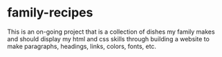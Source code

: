 # family-recipes
This is an on-going project that is a collection of dishes my family makes and should display my html and css skills through building a website
to make paragraphs, headings, links, colors, fonts, etc.

